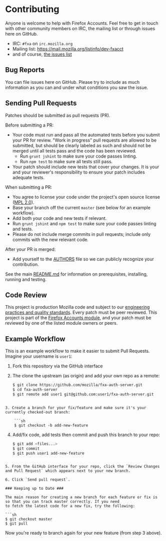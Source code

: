 # Contributing

Anyone is welcome to help with Firefox Accounts. Feel free to get in touch with other community members on IRC, the
mailing list or through issues here on GitHub.

- IRC: `#fxa` on `irc.mozilla.org`
- Mailing list: <https://mail.mozilla.org/listinfo/dev-fxacct>
- and of course, [the issues list](https://github.com/mozilla/fxa-auth-server/issues)

## Bug Reports ##

You can file issues here on GitHub. Please try to include as much information as you can and under what conditions
you saw the issue.

## Sending Pull Requests ##

Patches should be submitted as pull requests (PR).

Before submitting a PR:
- Your code must run and pass all the automated tests before you submit your PR for review. "Work in progress" pull requests are allowed to be submitted, but should be clearly labeled as such and should not be merged until all tests pass and the code has been reviewed. 
  - Run `grunt jshint` to make sure your code passes linting.
  - Run `npm test` to make sure all tests still pass.
- Your patch should include new tests that cover your changes. It is your and your reviewer's responsibility to ensure your patch includes adequate tests.

When submitting a PR:
- You agree to license your code under the project's open source license ([MPL 2.0](/LICENSE)).
- Base your branch off the current `master` (see below for an example workflow).
- Add both your code and new tests if relevant.
- Run `grunt jshint` and `npm test` to make sure your code passes linting and tests.
- Please do not include merge commits in pull requests; include only commits with the new relevant code.

After your PR is merged:
- Add yourself to the [AUTHORS](/AUTHORS) file so we can publicly recognize your contribution.

See the main [README.md](/README.md) for information on prerequisites, installing, running and testing.

## Code Review ##

This project is production Mozilla code and subject to our [engineering practices and quality standards](https://developer.mozilla.org/en-US/docs/Mozilla/Developer_guide/Committing_Rules_and_Responsibilities). Every patch must be peer reviewed. This project is part of the [Firefox Accounts module](https://wiki.mozilla.org/Modules/Other#Firefox_Accounts), and your patch must be reviewed by one of the listed module owners or peers. 

## Example Workflow ##

This is an example workflow to make it easier to submit Pull Requests. Imagine your username is `user1`:

1. Fork this repository via the GitHub interface

2. The clone the upstream (as origin) and add your own repo as a remote:

    ```sh
    $ git clone https://github.com/mozilla/fxa-auth-server.git
    $ cd fxa-auth-server
    $ git remote add user1 git@github.com:user1/fxa-auth-server.git
```

3. Create a branch for your fix/feature and make sure it's your currently checked-out branch:

    ```sh
    $ git checkout -b add-new-feature
```

4. Add/fix code, add tests then commit and push this branch to your repo:

    ```sh
    $ git add <files...>
    $ git commit
    $ git push user1 add-new-feature
```

5. From the GitHub interface for your repo, click the `Review Changes and Pull Request` which appears next to your new branch.

6. Click `Send pull request`.

### Keeping up to Date ###

The main reason for creating a new branch for each feature or fix is so that you can track master correctly. If you need
to fetch the latest code for a new fix, try the following:

```sh
$ git checkout master
$ git pull
```

Now you're ready to branch again for your new feature (from step 3 above).
